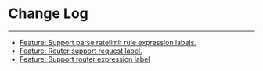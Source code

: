 # Change Log
---


- [Feature: Support parse ratelimit rule expression labels.](https://github.com/Tencent/spring-cloud-tencent/pull/183)
- [Feature: Router support request label.](https://github.com/Tencent/spring-cloud-tencent/pull/165)
- [Feature: Support router expression label](https://github.com/Tencent/spring-cloud-tencent/pull/190)
